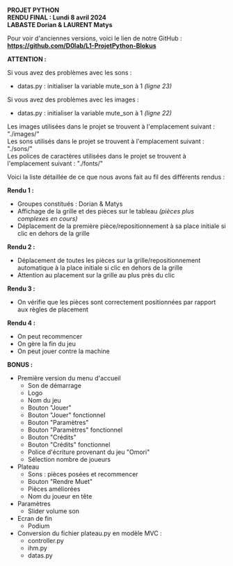 **PROJET PYTHON**  
**RENDU FINAL : Lundi 8 avril 2024**  
**LABASTE Dorian & LAURENT Matys**    

Pour voir d'anciennes versions, voici le lien de notre GitHub :  
**https://github.com/D0lab/L1-ProjetPython-Blokus**    

**ATTENTION :**    

Si vous avez des problèmes avec les sons :  
- datas.py : initialiser la variable mute_son à 1 *(ligne 23)*    
  
Si vous avez des problèmes avec les images :   
- datas.py : initialiser la variable mute_son à 1 *(ligne 22)*   


Les images utilisées dans le projet se trouvent à l'emplacement suivant : "./images/"  
Les sons utilisés dans le projet se trouvent à l'emplacement suivant : "./sons/"  
Les polices de caractères utilisées dans le projet se trouvent à l'emplacement suivant : "./fonts/"   


Voici la liste détaillée de ce que nous avons fait au fil des différents rendus :  

**Rendu 1 :**  
- Groupes constitués : Dorian & Matys  
- Affichage de la grille et des pièces sur le tableau *(pièces plus complexes en cours)*  
- Déplacement de la première pièce/repositionnement à sa place initiale si clic en dehors de la grille    

**Rendu 2 :**  
- Déplacement de toutes les pièces sur la grille/repositionnement automatique à la place initiale si clic en dehors de la grille  
- Attention au placement sur la grille au plus près du clic    

**Rendu 3 :**  
- On vérifie que les pièces sont correctement positionnées par rapport aux règles de placement    

**Rendu 4 :**  
- On peut recommencer    
- On gère la fin du jeu  
- On peut jouer contre la machine  

**BONUS :**  
- Première version du menu d'accueil  
    - Son de démarrage  
    - Logo  
    - Nom du jeu  
    - Bouton "Jouer"  
    - Bouton "Jouer" fonctionnel 
    - Bouton "Paramètres"  
    - Bouton "Paramètres" fonctionnel  
    - Bouton "Crédits"  
    - Bouton "Crédits" fonctionnel  
    - Police d'écriture provenant du jeu "Omori"  
    - Sélection nombre de joueurs  
- Plateau  
    - Sons : pièces posées et recommencer  
    - Bouton "Rendre Muet"  
    - Pièces améliorées  
    - Nom du joueur en tête  
- Paramètres  
    - Slider volume son 
- Ecran de fin  
    - Podium 
- Conversion du fichier plateau.py en modèle MVC :
    - controller.py  
    - ihm.py  
    - datas.py    
